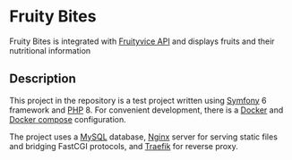 # Fruity Bites
Fruity Bites is integrated with [Fruityvice API](https://fruityvice.com/) and displays fruits and their nutritional information

## Description
This project in the repository is a test project written using [Symfony](https://symfony.com/) 6 framework and [PHP](https://www.php.net/) 8. 
For convenient development, there is a [Docker](https://docs.docker.com/) and [Docker compose](https://docs.docker.com/compose) configuration.

The project uses a [MySQL](https://www.mysql.com/)  database, [Nginx](https://www.nginx.com/) server for serving static files and bridging FastCGI protocols, and [Traefik](https://traefik.io/) for reverse proxy.

